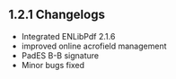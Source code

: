 ## 1.2.1 Changelogs

- Integrated ENLibPdf 2.1.6    
- improved online acrofield management
- PadES B-B signature
- Minor bugs fixed
    